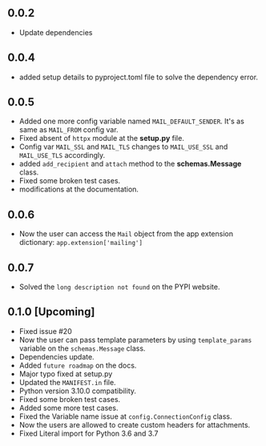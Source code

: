 ## 0.0.2 
- Update dependencies

## 0.0.4
- added setup details to pyproject.toml file to solve the dependency error.

## 0.0.5
- Added one more config variable named `MAIL_DEFAULT_SENDER`. It's as same as `MAIL_FROM` config var.
- Fixed absent of `httpx` module at the __setup.py__ file.
- Config var `MAIL_SSL` and `MAIL_TLS` changes to `MAIL_USE_SSL` and `MAIL_USE_TLS` accordingly.
- added `add_recipient` and `attach` method to the __schemas.Message__ class.
- Fixed some broken test cases.
- modifications at the documentation.

## 0.0.6
- Now the user can access the `Mail` object from the app extension dictionary: `app.extension['mailing']`

## 0.0.7
- Solved the `long description not found` on the PYPI website.

## 0.1.0 [Upcoming]
- Fixed issue #20 
- Now the user can pass template parameters by using `template_params` variable on the `schemas.Message` class.
- Dependencies update.
- Added `future roadmap` on the docs.
- Major typo fixed at setup.py
- Updated the `MANIFEST.in` file.
- Python version 3.10.0 compatibility. 
- Fixed some broken test cases.
- Added some more test cases.
- Fixed the Variable name issue at `config.ConnectionConfig` class.
- Now the users are allowed to create custom headers for attachments.
- Fixed Literal import for Python 3.6 and 3.7